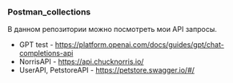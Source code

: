### Postman_collections
В данном репозитории можно посмотреть мои API запросы. 
- GPT test - https://platform.openai.com/docs/guides/gpt/chat-completions-api 
- NorrisAPI - https://api.chucknorris.io/ 
- UserAPI, PetstoreAPI - https://petstore.swagger.io/#/